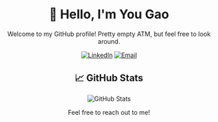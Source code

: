 <!-- Header -->
<h1 align="center">👋 Hello, I'm You Gao</h1>

<!-- Introduction -->
<p align="center">
  Welcome to my GitHub profile! Pretty empty ATM, but feel free to look around.
</p>

<!-- Social and Contact Badges -->
<p align="center">
  <a href="https://www.linkedin.com/in/gao-you" target="_blank"><img alt="LinkedIn" src="https://img.shields.io/badge/-LinkedIn-blue?style=flat-square&logo=linkedin"></a>
  <a href="mailto:yougaowork@gmail.com"><img alt="Email" src="https://img.shields.io/badge/-Email-red?style=flat-square&logo=gmail"></a>
</p>


<!-- Projects Section -->
<!-- <h2 align="center">🚀 Featured Projects</h2>
<p align="center">
  <a href="https://github.com/yourusername/project1" target="_blank">
    <img src="project1-thumbnail.png" alt="Project 1" width="200px">
  </a>
  <a href="https://github.com/yourusername/project2" target="_blank">
    <img src="project2-thumbnail.png" alt="Project 2" width="200px">
  </a>
  <!-- Add more featured projects with thumbnails -->

<!-- GitHub Stats -->
<h2 align="center">📈 GitHub Stats</h2>
<p align="center">
  <img src="https://github-readme-stats.vercel.app/api?username=You-Gao&show_icons=true&count_private=true&theme=dark" alt="GitHub Stats">
</p>

<!-- Footer -->
<p align="center">
  Feel free to reach out to me!
</p>
